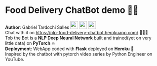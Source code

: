 # Food Delivery ChatBot demo :robot::thought_balloon: 
**Author**: Gabriel Tardochi Salles
[<img src="https://logodix.com/logo/79569.png" width="25" height="25">](http://www.linkedin.com/in/gabriel-tardochi-salles-a1653a193)
[<img src="https://image.flaticon.com/icons/png/512/25/25231.png" width="25" height="25">](https://github.com/ga-tardochisalles)
[<img src="https://cdn4.iconfinder.com/data/icons/social-media-circle-7/512/Medium_circle-512.png" width="25" height="25">](https://ga-tardochisalles.medium.com/)  
Chat with it on https://nlp-food-delivery-chatbot.herokuapp.com/ :wave::robot::thought_balloon:  
Tob the Bot is a **NLP Deep Neural Network** built and trained(yet on very little data) on **PyTorch** :fire:  
**Deployment**: WebApp coded with **Flask** deployed on **Heroku** :rocket:  
Inspired by the chatbot with pytorch video series by Python Engineer on YouTube.
